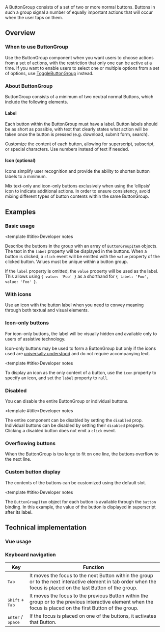 <script setup>
import { CdxAccordion } from '@wikimedia/codex';
import BasicButtonGroup from '@/../component-demos/button-group/examples/BasicButtonGroup.vue';
import ButtonGroupWithIcons from '@/../component-demos/button-group/examples/ButtonGroupWithIcons.vue';
import IconOnlyButtonGroup from '@/../component-demos/button-group/examples/IconOnlyButtonGroup.vue';
import DisabledButtonGroup from '@/../component-demos/button-group/examples/DisabledButtonGroup.vue';
import MaximumButtonGroup from '@/../component-demos/button-group/examples/MaximumButtonGroup.vue';
import ButtonGroupWithSlot from '@/../component-demos/button-group/examples/ButtonGroupWithSlot.vue';

const controlsConfig = [
	{
		name: 'disabled',
		type: 'boolean'
	}
];
</script>

A ButtonGroup consists of a set of two or more normal buttons. Buttons in such a group signal a
number of equally important actions that will occur when the user taps on them.

<cdx-demo-wrapper :controls-config="controlsConfig">
<template v-slot:demo="{ propValues }">
    <basic-button-group v-bind="propValues" />
</template>
</cdx-demo-wrapper>

## Overview

### When to use ButtonGroup

Use the ButtonGroup component when you want users to choose actions from a set of actions, with the
restriction that only one can be active at a time. If you want to enable users to select one
or multiple options from a set of options, use
[ToggleButtonGroup](./toggle-button-group.md) instead.

### About ButtonGroup

ButtonGroup consists of a minimum of two neutral normal Buttons, which include the following elements.

#### Label

Each button within the ButtonGroup must have a label. Button labels should be as short as possible, with text that clearly states what action will be taken once the button is pressed (e.g. download, submit form, search).

<cdx-demo-best-practices>

<cdx-demo-best-practice>Customize the content of each button, allowing for superscript, subscript, or special characters.</cdx-demo-best-practice>
<cdx-demo-best-practice>Use numbers instead of text if needed.</cdx-demo-best-practice>

</cdx-demo-best-practices>

#### Icon (optional)

Icons simplify user recognition and provide the ability to shorten button labels to a minimum.

<cdx-demo-best-practices>

<cdx-demo-best-practice>Mix text-only and icon-only buttons exclusively when using the ‘ellipsis‘ icon to indicate additional actions.</cdx-demo-best-practice>
<cdx-demo-best-practice type="dont">In order to ensure consistency, avoid mixing different types of button contents within the same ButtonGroup.</cdx-demo-best-practice>

</cdx-demo-best-practices>

## Examples

### Basic usage

<cdx-demo-wrapper>
<template v-slot:demo>
    <basic-button-group />
</template>

<template v-slot:code>

:::code-group

<<< @/../component-demos/button-group/examples/BasicButtonGroup.vue [NPM]

<<< @/../component-demos/button-group/examples-mw/BasicButtonGroup.vue [MediaWiki]

:::

</template>
</cdx-demo-wrapper>

<cdx-accordion separation="outline">

<template #title>Developer notes</template>

Describe the buttons in the group with an array of `ButtonGroupItem` objects. The text in the
`label` property will be displayed in the buttons. When a button is clicked, a `click` event
will be emitted with the `value` property of the clicked button. Values must be unique within a
button group.

If the `label` property is omitted, the `value` property will be used as the label. This allows
using `{ value: 'Foo' }` as a shorthand for `{ label: 'Foo', value: 'Foo' }`.

</cdx-accordion>

### With icons

Use an icon with the button label when you need to convey meaning through both textual and visual elements.

<cdx-demo-wrapper>
<template v-slot:demo>
    <button-group-with-icons />
</template>

<template v-slot:code>

:::code-group

<<< @/../component-demos/button-group/examples/ButtonGroupWithIcons.vue [NPM]

<<< @/../component-demos/button-group/examples-mw/ButtonGroupWithIcons.vue [MediaWiki]

:::

</template>
</cdx-demo-wrapper>

### Icon-only buttons

For icon-only buttons, the label will be visually hidden and available only to users of assistive technology.

<cdx-demo-best-practices>
<cdx-demo-best-practice>

Icon-only buttons may be used to form a ButtonGroup but only if the icons used are [universally understood](../../style-guide/icons.md#universal-rather-than-culturally-specific) and do not require accompanying text.

</cdx-demo-best-practice>
</cdx-demo-best-practices>

<cdx-demo-wrapper>
<template v-slot:demo>
    <icon-only-button-group />
</template>

<template v-slot:code>

:::code-group

<<< @/../component-demos/button-group/examples/IconOnlyButtonGroup.vue [NPM]

<<< @/../component-demos/button-group/examples-mw/IconOnlyButtonGroup.vue [MediaWiki]

:::

</template>
</cdx-demo-wrapper>

<cdx-accordion separation="outline">

<template #title>Developer notes</template>

To display an icon as the only content of a button, use the `icon` property to specify an icon, and
set the `label` property to `null`.

</cdx-accordion>

### Disabled

You can disable the entire ButtonGroup or individual buttons.

<cdx-demo-wrapper>
<template v-slot:demo>
    <disabled-button-group />
</template>

<template v-slot:code>

:::code-group

<<< @/../component-demos/button-group/examples/DisabledButtonGroup.vue [NPM]

<<< @/../component-demos/button-group/examples-mw/DisabledButtonGroup.vue [MediaWiki]

:::

</template>
</cdx-demo-wrapper>

<cdx-accordion separation="outline">

<template #title>Developer notes</template>

The entire component can be disabled by setting the `disabled` prop. Individual buttons can be
disabled by setting their `disabled` property. Clicking a disabled button does not emit a `click`
event.

</cdx-accordion>

### Overflowing buttons

When the ButtonGroup is too large to fit on one line, the buttons overflow to the next line.

<cdx-demo-wrapper>
<template v-slot:demo>
    <maximum-button-group />
</template>

<template v-slot:code>

:::code-group

<<< @/../component-demos/button-group/examples/MaximumButtonGroup.vue [NPM]

<<< @/../component-demos/button-group/examples-mw/MaximumButtonGroup.vue [MediaWiki]

:::

</template>
</cdx-demo-wrapper>

### Custom button display

The contents of the buttons can be customized using the default slot.

<cdx-demo-wrapper>
<template v-slot:demo>
    <button-group-with-slot />
</template>

<template v-slot:code>

:::code-group

<<< @/../component-demos/button-group/examples/ButtonGroupWithSlot.vue [NPM]

<<< @/../component-demos/button-group/examples-mw/ButtonGroupWithSlot.vue [MediaWiki]

:::

</template>
</cdx-demo-wrapper>

<cdx-accordion separation="outline">

<template #title>Developer notes</template>

The `ButtonGroupItem` object for each button is available through the `button` binding. In this example, the value of the button
is displayed in superscript after its label.

</cdx-accordion>

## Technical implementation

### Vue usage

### Keyboard navigation

| Key | Function |
| -- | -- |
| <kbd>Tab</kbd> | It moves the focus to the next Button within the group or to the next interactive element in tab order when the focus is placed on the last Button of the group. |
| <kbd>Shift</kbd> + <kbd>Tab</kbd> | It moves the focus to the previous Button within the group or to the previous interactive element when the focus is placed on the first Button of the group. |
| <kbd>Enter</kbd> / <kbd>Space</kbd> | If the focus is placed on one of the buttons, it activates that Button. |